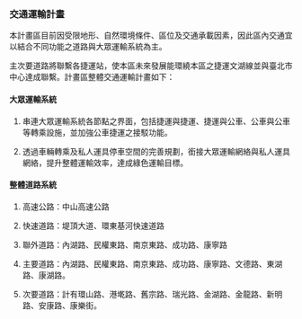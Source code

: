 ### 交通運輸計畫

本計畫區目前因受限地形、自然環境條件、區位及交通承載因素，因此區內交通宜以結合不同功能之道路與大眾運輸系統為主。

主次要道路將聯繫各捷運站，使本區未來發展能環繞本區之捷運文湖線並與臺北市中心達成聯繫。計畫區整體交通運輸計畫如下：

#### 大眾運輸系統

1. 串連大眾運輸系統各節點之界面，包括捷運與捷運、捷運與公車、公車與公車等轉乘設施，並加強公車捷運之接駁功能。

1. 透過車輛轉乘及私人運具停車空間的完善規劃，銜接大眾運輸網絡與私人運具網絡，提升整體運輸效率，達成綠色運輸目標。

#### 整體道路系統

1. 高速公路：中山高速公路

1. 快速道路：堤頂大道、環東基河快速道路

1. 聯外道路：內湖路、民權東路、南京東路、成功路、康寧路


1. 主要道路：內湖路、民權東路、南京東路、成功路、康寧路、文德路、東湖路、康湖路。

1. 次要道路：計有環山路、港墘路、舊宗路、瑞光路、金湖路、金龍路、新明路、安康路、康樂街。
